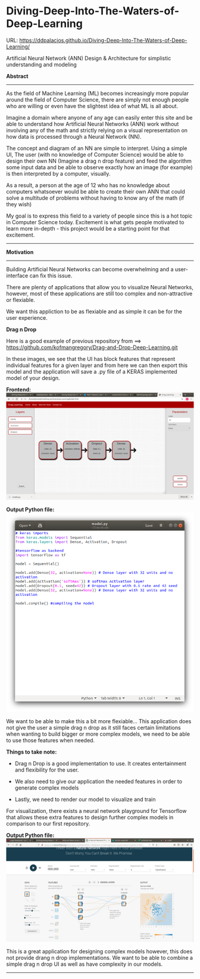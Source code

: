# Diving-Deep-Into-The-Waters-of-Deep-Learning

URL: https://ddpalacios.github.io/Diving-Deep-Into-The-Waters-of-Deep-Learning/

Artificial Neural Network (ANN) Design &amp; Architecture for simplistic understanding and modeling

**Abstract**

---

As the field of Machine Learning (ML) becomes increasingly more popular around the field of Computer Science, there are simply not enough people who are willing or even have the slightest idea of what ML is all about.

Imagine a domain where anyone of any age can easily enter this site and be able to understand how Artificial Neural Networks (ANN) work without involving any of the math and strictly relying on a visual representation on how data is processed through a Neural Network (NN).

The concept and diagram of an NN are simple to interpret. Using a simple UI, The user (with no knowledge of Computer Science) would be able to design their own NN (Imagine a drag n drop feature) and feed the algorithm some input data and be able to observe exactly how an image (for example) is then interpreted by a computer, visually.

As a result, a person at the age of 12 who has no knowledge about computers whatsoever would be able to create their own ANN that could solve a multitude of problems without having to know any of the math (if they wish)

My goal is to express this field to a variety of people since this is a hot topic in Computer Science today. Excitement is what gets people motivated to learn more in-depth - this project would be a starting point for that excitement.

---

**Motivation**

---
Building Artificial Neural Networks can become overwhelming and a user-interface can fix this issue. 

There are plenty of applications that allow you to visualize Neural Networks, however, most of these applications are still too complex and non-attractive or flexiable. 

We want this appliction to be as flexiable and as simple it can be for the user experience. 

**Drag n Drop**

Here is a good example of previous repository from ==> https://github.com/kofmangregory/Drag-and-Drop-Deep-Learning.git

In these images, we see that the UI has block features that represent individual features for a given layer and from here we can then export this model and the application will save a .py file of a KERAS implemented model of your design. 

**Frontend:**
![](images/Prototype.png)

**Output Python file:**
![](images/output.png)

We want to be able to make this a bit more flexiable... This application does not give the user a simple drag n drop as it still faces certain limitations when wanting to build bigger or more complex models, we need to be able to use those features when needed. 

**Things to take note:**

- Drag n Drop is a good implementation to use. It creates entertainment and flexibility for the user.

- We also need to give our application the needed features in order to generate complex models

- Lastly, we need to render our model to visualize and train


For visualization, there exists a neural network playground for Tensorflow that allows these extra features to design further complex models in comparison to our first repository. 


**Output Python file:**
![](images/playground.png)




This is a great application for designing complex models however, this does not provide drang n drop implementations. We want to be able to combine a simple drag n drop UI as well as have complexity in our models. 

---
